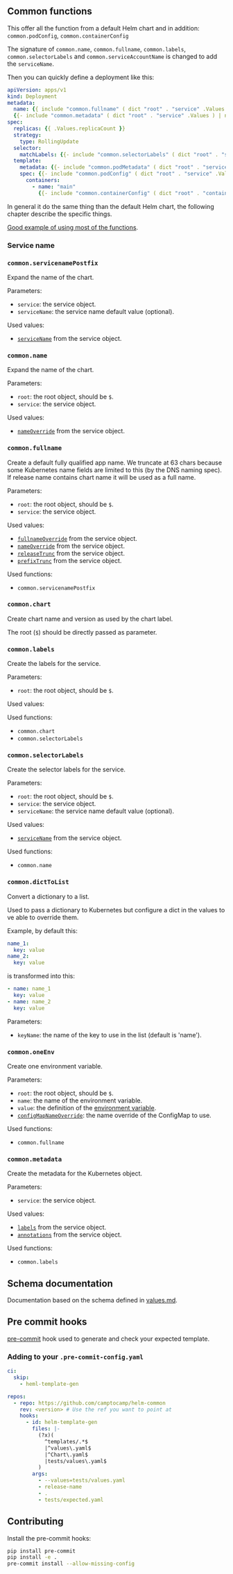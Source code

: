 ## Common functions

This offer all the function from a default Helm chart and in addition:
`common.podConfig`, `common.containerConfig`

The signature of `common.name`, `common.fullname`, `common.labels`, `common.selectorLabels` and
`common.serviceAccountName` is changed to add the `serviceName`.

Then you can quickly define a deployment like this:

```yaml
apiVersion: apps/v1
kind: Deployment
metadata:
  name: {{ include "common.fullname" ( dict "root" . "service" .Values ) }}
  {{- include "common.metadata" ( dict "root" . "service" .Values ) | nindent 2 }}
spec:
  replicas: {{ .Values.replicaCount }}
  strategy:
    type: RollingUpdate
  selector:
    matchLabels: {{- include "common.selectorLabels" ( dict "root" . "service" .Values ) | nindent 6 }}
  template:
    metadata: {{- include "common.podMetadata" ( dict "root" . "service" .Values ) | nindent 6 }}
    spec: {{- include "common.podConfig" ( dict "root" . "service" .Values ) | nindent 6 }}
      containers:
        - name: "main"
          {{- include "common.containerConfig" ( dict "root" . "container" .Values ) | nindent 10 }}
```

In general it do the same thing than the default Helm chart, the following chapter describe the specific things.

[Good example of using most of the functions](https://github.com/camptocamp/helm-custom-pod/blob/master/templates/deployment.yaml).

### Service name

### `common.servicenamePostfix`

Expand the name of the chart.

Parameters:

- `service`: the service object.
- `serviceName`: the service name default value (optional).

Used values:

- [`serviceName`](https://github.com/camptocamp/helm-common/blob/master/values.md#definitions/serviceName) from the service object.

### `common.name`

Expand the name of the chart.

Parameters:

- `root`: the root object, should be `$`.
- `service`: the service object.

Used values:

- [`nameOverride`](https://github.com/camptocamp/helm-common/blob/master/values.md#definitions/nameOverride) from the service object.

### `common.fullname`

Create a default fully qualified app name.
We truncate at 63 chars because some Kubernetes name fields are limited to this (by the DNS naming spec).
If release name contains chart name it will be used as a full name.

Parameters:

- `root`: the root object, should be `$`.
- `service`: the service object.

Used values:

- [`fullnameOverride`](https://github.com/camptocamp/helm-common/blob/master/values.md#definitions/fullnameOverride) from the service object.
- [`nameOverride`](https://github.com/camptocamp/helm-common/blob/master/values.md#definitions/nameOverride) from the service object.
- [`releaseTrunc`](https://github.com/camptocamp/helm-common/blob/master/values.md#definitions/releaseTrunc) from the service object.
- [`prefixTrunc`](https://github.com/camptocamp/helm-common/blob/master/values.md#definitions/prefixTrunc) from the service object.

Used functions:

- `common.servicenamePostfix`

### `common.chart`

Create chart name and version as used by the chart label.

The root (`$`) should be directly passed as parameter.

### `common.labels`

Create the labels for the service.

Parameters:

- `root`: the root object, should be `$`.

Used values:

Used functions:

- `common.chart`
- `common.selectorLabels`

### `common.selectorLabels`

Create the selector labels for the service.

Parameters:

- `root`: the root object, should be `$`.
- `service`: the service object.
- `serviceName`: the service name default value (optional).

Used values:

- [`serviceName`](https://github.com/camptocamp/helm-common/blob/master/values.md#definitions/serviceName) from the service object.

Used functions:

- `common.name`

### `common.dictToList`

Convert a dictionary to a list.

Used to pass a dictionary to Kubernetes but configure a dict in the values to ve able to override them.

Example, by default this:

```yaml
name_1:
  key: value
name_2:
  key: value
```

is transformed into this:

```yaml
- name: name_1
  key: value
- name: name_2
  key: value
```

Parameters:

- `keyName`: the name of the key to use in the list (default is 'name').

### `common.oneEnv`

Create one environment variable.

Parameters:

- `root`: the root object, should be `$`.
- `name`: the name of the environment variable.
- `value`: the definition of the [environment variable](https://github.com/camptocamp/helm-common/blob/master/values.md#definitions/env).
- [`configMapNameOverride`](https://github.com/camptocamp/helm-common/blob/master/values.md#definitions/configMapNameOverride): the name override of the ConfigMap to use.

Used functions:

- `common.fullname`

### `common.metadata`

Create the metadata for the Kubernetes object.

Parameters:

- `service`: the service object.

Used values:

- [`labels`](https://github.com/camptocamp/helm-common/blob/master/values.md#definitions/labels) from the service object.
- [`annotations`](https://github.com/camptocamp/helm-common/blob/master/values.md#definitions/annotations) from the service object.

Used functions:

- `common.labels`

## Schema documentation

Documentation based on the schema defined in [values.md](./values.md).

## Pre commit hooks

[pre-commit](https://pre-commit.com/) hook used to generate and check your expected template.

### Adding to your `.pre-commit-config.yaml`

```yaml
ci:
  skip:
    - heml-template-gen

repos:
  - repo: https://github.com/camptocamp/helm-common
    rev: <version> # Use the ref you want to point at
    hooks:
      - id: helm-template-gen
        files: |-
          (?x)(
            ^templates/.*$
            |^values\.yaml$
            |^Chart\.yaml$
            |tests/values\.yaml$
          )
        args:
          - --values=tests/values.yaml
          - release-name
          - .
          - tests/expected.yaml
```

## Contributing

Install the pre-commit hooks:

```bash
pip install pre-commit
pip install -e .
pre-commit install --allow-missing-config
```

